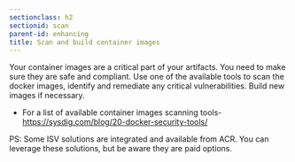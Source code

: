 ```yaml
---
sectionclass: h2
sectionid: scan
parent-id: enhancing
title: Scan and build container images
---
```


Your container images are a critical part of your artifacts. You need to make sure they are safe and compliant. 
Use one of the available tools to scan the docker images, identify and remediate any critical vulnerabilities. Build new images if necessary. 

-  For a list of available container images scanning tools- <https://sysdig.com/blog/20-docker-security-tools/>

PS: Some ISV solutions are integrated and available from ACR. You can leverage these solutions, but be aware they are paid options. 